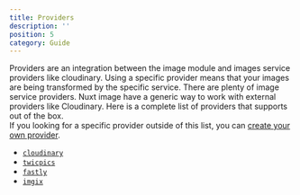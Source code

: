 ```yaml
---
title: Providers
description: ''
position: 5
category: Guide
---
```


Providers are an integration between the image module and images service providers like cloudinary. Using a specific provider means that your images are being transformed by the specific service.
There are plenty of image service providers. Nuxt image have a generic way to work with external providers like Cloudinary. Here is a complete list of providers that supports out of the box.  
If you looking for a specific provider outside of this list, you can [create your own provider](/custom-provider).

- [`cloudinary`](/providers/cloudinary)
- [`twicpics`](/providers/twicpics)
- [`fastly`](/providers/fastly)
- [`imgix`](/providers/imgix)


